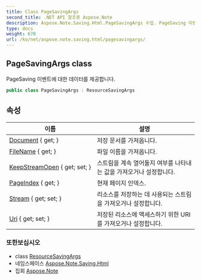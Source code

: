 ```yaml
---
title: Class PageSavingArgs
second_title: .NET API 참조용 Aspose.Note
description: Aspose.Note.Saving.Html.PageSavingArgs 수업. PageSaving 이벤트에 대한 데이터를 제공합니다.
type: docs
weight: 670
url: /ko/net/aspose.note.saving.html/pagesavingargs/
---
```

## PageSavingArgs class

PageSaving 이벤트에 대한 데이터를 제공합니다.

```csharp
public class PageSavingArgs : ResourceSavingArgs
```

## 속성

| 이름 | 설명 |
| --- | --- |
| [Document](../../aspose.note.saving.html/resourcesavingargs/document/) { get; } | 저장 문서를 가져옵니다. |
| [FileName](../../aspose.note.saving.html/resourcesavingargs/filename/) { get; } | 파일 이름을 가져옵니다. |
| [KeepStreamOpen](../../aspose.note.saving.html/resourcesavingargs/keepstreamopen/) { get; set; } | 스트림을 계속 열어둘지 여부를 나타내는 값을 가져오거나 설정합니다. |
| [PageIndex](../../aspose.note.saving.html/pagesavingargs/pageindex/) { get; } | 현재 페이지 인덱스. |
| [Stream](../../aspose.note.saving.html/resourcesavingargs/stream/) { get; set; } | 리소스를 저장하는 데 사용되는 스트림을 가져오거나 설정합니다. |
| [Uri](../../aspose.note.saving.html/resourcesavingargs/uri/) { get; set; } | 저장된 리소스에 액세스하기 위한 URI를 가져오거나 설정합니다. |

### 또한보십시오

* class [ResourceSavingArgs](../resourcesavingargs/)
* 네임스페이스 [Aspose.Note.Saving.Html](../../aspose.note.saving.html/)
* 집회 [Aspose.Note](../../)


